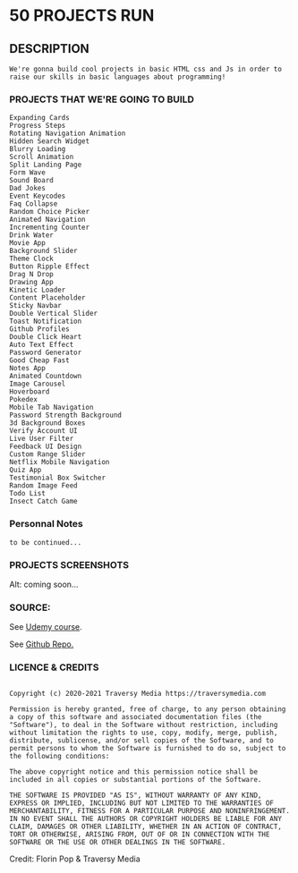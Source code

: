 # 50 PROJECTS RUN

## DESCRIPTION

```
We're gonna build cool projects in basic HTML css and Js in order to raise our skills in basic languages about programming!
```

### PROJECTS THAT WE'RE GOING TO BUILD

```
Expanding Cards
Progress Steps
Rotating Navigation Animation
Hidden Search Widget
Blurry Loading
Scroll Animation
Split Landing Page
Form Wave
Sound Board
Dad Jokes
Event Keycodes
Faq Collapse
Random Choice Picker
Animated Navigation
Incrementing Counter
Drink Water
Movie App
Background Slider
Theme Clock
Button Ripple Effect
Drag N Drop
Drawing App
Kinetic Loader
Content Placeholder
Sticky Navbar
Double Vertical Slider
Toast Notification
Github Profiles
Double Click Heart
Auto Text Effect
Password Generator
Good Cheap Fast
Notes App
Animated Countdown
Image Carousel
Hoverboard
Pokedex
Mobile Tab Navigation
Password Strength Background
3d Background Boxes
Verify Account UI
Live User Filter
Feedback UI Design
Custom Range Slider
Netflix Mobile Navigation
Quiz App
Testimonial Box Switcher
Random Image Feed
Todo List
Insect Catch Game
```

### Personnal Notes

```
to be continued...
```

### PROJECTS SCREENSHOTS
Alt: coming soon...

### SOURCE:

See [Udemy course](https://www.udemy.com/course/50-projects-50-days/).

See [Github Repo.](https://github.com/bradtraversy/50projects50days)

### LICENCE & CREDITS

```The MIT License

Copyright (c) 2020-2021 Traversy Media https://traversymedia.com

Permission is hereby granted, free of charge, to any person obtaining a copy of this software and associated documentation files (the "Software"), to deal in the Software without restriction, including without limitation the rights to use, copy, modify, merge, publish, distribute, sublicense, and/or sell copies of the Software, and to permit persons to whom the Software is furnished to do so, subject to the following conditions:

The above copyright notice and this permission notice shall be included in all copies or substantial portions of the Software.

THE SOFTWARE IS PROVIDED "AS IS", WITHOUT WARRANTY OF ANY KIND, EXPRESS OR IMPLIED, INCLUDING BUT NOT LIMITED TO THE WARRANTIES OF MERCHANTABILITY, FITNESS FOR A PARTICULAR PURPOSE AND NONINFRINGEMENT. IN NO EVENT SHALL THE AUTHORS OR COPYRIGHT HOLDERS BE LIABLE FOR ANY CLAIM, DAMAGES OR OTHER LIABILITY, WHETHER IN AN ACTION OF CONTRACT, TORT OR OTHERWISE, ARISING FROM, OUT OF OR IN CONNECTION WITH THE SOFTWARE OR THE USE OR OTHER DEALINGS IN THE SOFTWARE.

```
Credit: Florin Pop & Traversy Media
